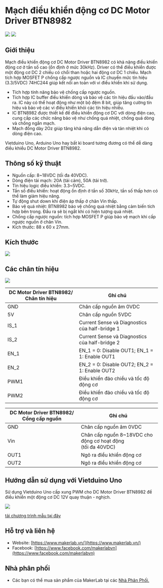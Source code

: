 # Mạch điều khiển động cơ DC Motor Driver BTN8982

![](/image/BTN8982_c.jpg) ![](/image/BTN8982_b.jpg)

## Giới thiệu

Mạch điều khiển động cơ DC Motor Driver BTN8982 có khả năng điều khiển động cơ ở tần số cao (ổn định ở mức 30kHz). Driver có thể điều khiển được một động cơ DC 2 chiều có chổi than hoặc hai động cơ DC 1 chiều. Mạch tích hợp MOSFET P chống cấp ngược nguồn và IC chuyển mức tín hiệu (3.3/5VDC) 74HC244 giúp kết nối an toàn với vi điều khiển khi sử dụng. 

- Tích hợp tính năng bảo vệ chống cấp ngược nguồn.
- Tích hợp IC buffer điều khiển dòng và bảo vệ các tín hiệu đầu vào/đầu ra. IC này có thể hoạt động như một bộ đệm 8 bit, giúp tăng cường tín hiệu và bảo vệ các vi điều khiển khỏi các tín hiệu nhiễu.
- IC BTN8982 được thiết kế để điều khiển động cơ DC với dòng điện cao, cung cấp các chức năng bảo vệ như chống quá nhiệt, chống quá dòng và chống ngắn mạch.
- Mạch đồng dày 2Oz giúp tăng khả năng dẫn điện và tản nhiệt khi có dòng điện cao.

Vietduino Uno, Arduino Uno hay bất kì board tương đương có thể dễ dàng điều khiểu DC Motor Driver BTN8982.

## Thông số kỹ thuật

- Nguồn cấp: 8~18VDC (tối đa 40VDC).
- Dòng điện tải mạch: 20A (tải cảm), 50A (tải trở).
- Tín hiệu logic điều khiển: 3.3~5VDC.
- Tần số điều khiển: hoạt động ổn định ở tần số 30kHz, tần số thấp hơn có thể làm giảm hiệu năng.
- Tự động shut down khi điện áp thấp ở chân Vin thấp.
- Bảo vệ quá nhiệt: BTN8982 bảo vệ chống quá nhiệt bằng cảm biến tích hợp bên trong. Đầu ra sẽ bị ngắt khi có hiện tượng quá nhiệt.
- Chống cấp ngược nguồn: tích hợp MOSFET P giúp bảo vệ mạch khi cấp ngược nguồn ở chân Vin.
- Kích thước: 88 x 60 x 27mm.

## Kích thước

![](/image/size.jpg)

## Các chân tín hiệu

![](/image/BTN8982_a.jpg)
<table><thead>
  <tr>
    <th>DC Motor Driver BTN8982/ Chân tín hiệu</th>
    <th>Ghi chú</th>
  </tr></thead>
<tbody>
  <tr>
    <td>GND</td>
    <td>Chân cấp nguồn âm 0VDC</td>
  </tr>
  <tr>
    <td>5V</td>
    <td>Chân cấp nguồn 5VDC</td>
  </tr>
  <tr>
    <td>IS_1</td>
    <td>Current Sense và Diagnostics của half-bridge 1</td>
  </tr>
  <tr>
    <td>IS_2</td>
    <td>Current Sense và Diagnostics của half-bridge 2</td>
  </tr>
  <tr>
    <td>EN_1</td>
    <td>EN_1 = 0: Disable OUT1; EN_1 = 1: Enable OUT1</td>
  </tr>
  <tr>
    <td>EN_2</td>
    <td>EN_2 = 0: Disable OUT2; EN_2 = 1: Enable OUT2</td>
  </tr>
  <tr>
    <td>PWM1</td>
    <td>Điều khiển đảo chiều và tốc độ động cơ</td>
  </tr>
  <tr>
    <td>PWM2</td>
    <td>Điều khiển đảo chiều và tốc độ động cơ</td>
  </tr>
</tbody>
</table>

<table><thead>
  <tr>
    <th>DC Motor Driver BTN8982/ Cổng cấp nguồn</th>
    <th>Ghi chú</th>
  </tr></thead>
<tbody>
  <tr>
    <td>GND</td>
    <td>Chân cấp nguồn âm 0VDC</td>
  </tr>
  <tr>
    <td>Vin</td>
    <td>Chân cấp nguồn 8~18VDC cho động cơ hoạt động<br>(tối đa 40VDC)</td>
  </tr>
  <tr>
    <td>OUT1</td>
    <td>Ngõ ra điều khiển động cơ</td>
  </tr>
  <tr>
    <td>OUT2</td>
    <td>Ngõ ra điều khiển động cơ</td>
  </tr>
</tbody>
</table>

## Hướng dẫn sử dụng với Vietduino Uno
  Sử dụng Vietduino Uno cấp xung PWM cho DC Motor Driver BTN8982 để điều khiển một động cơ DC 12V quay thuận - nghịch.

![](/image/circuit_1.png)

[tải chương trình mẫu tại đây](arduino/BTN8982_test)

## Hỗ trợ và liên hệ

- Website: [https://www.makerlab.vn/](https://www.makerlab.vn/)
- Facebook: [https://www.facebook.com/makerlabvn](https://www.facebook.com/makerlabvn)

## Nhà phân phối

- Các bạn có thể mua sản phẩm của MakerLab tại các [Nhà Phân Phối.](https://www.makerlab.vn/distributor/)
